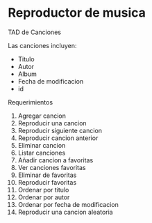# Reproductor de musica

TAD de Canciones

Las canciones incluyen:
- Titulo
- Autor
- Album
- Fecha de modificacion
- id

Requerimientos

1. Agregar cancion
2. Reproducir una cancion
3. Reproducir siguiente cancion
4. Reproducir cancion anterior
5. Eliminar cancion
6. Listar canciones
7. Añadir cancion a favoritas
8. Ver canciones favoritas
9. Eliminar de favoritas
10. Reproducir favoritas
11. Ordenar por titulo
12. Ordenar por autor
13. Ordenar por fecha de modificacion
14. Reproducir una cancion aleatoria
